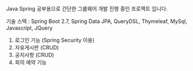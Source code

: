 Java Spring 공부용으로 간단한 그룹웨어 개발 진행 중인 프로젝트 입니다.

기술 스택 : Spring Boot 2.7, Spring Data JPA, QueryDSL, Thymeleaf, MySql, Javascript, JQuery

1. 로그인 기능 (Spring Security 이용)
2. 자유게시판 (CRUD)
3. 공지사항 (CRUD)
4. 회의 예약 기능

